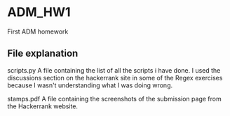 # ADM_HW1
First ADM homework
## File explanation
scripts.py
A file containing the list of all the scripts i have done. I used the discussions section on the hackerrank site in some of the Regex exercises because I wasn't understanding what I was doing wrong. 

stamps.pdf
A file containing the screenshots of the submission page from the Hackerrank website.

